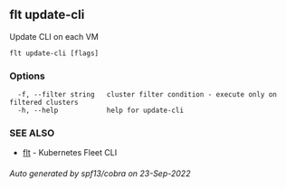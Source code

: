 ## flt update-cli

Update CLI on each VM

```
flt update-cli [flags]
```

### Options

```
  -f, --filter string   cluster filter condition - execute only on filtered clusters
  -h, --help            help for update-cli
```

### SEE ALSO

* [flt](flt.md)	 - Kubernetes Fleet CLI

###### Auto generated by spf13/cobra on 23-Sep-2022
